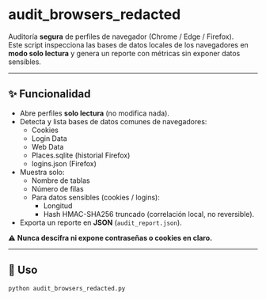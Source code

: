 # audit_browsers_redacted

Auditoría **segura** de perfiles de navegador (Chrome / Edge / Firefox).  
Este script inspecciona las bases de datos locales de los navegadores en **modo solo lectura** y genera un reporte con métricas sin exponer datos sensibles.

---

## ✨ Funcionalidad

- Abre perfiles **solo lectura** (no modifica nada).
- Detecta y lista bases de datos comunes de navegadores:
  - Cookies
  - Login Data
  - Web Data
  - Places.sqlite (historial Firefox)
  - logins.json (Firefox)
- Muestra solo:
  - Nombre de tablas
  - Número de filas
  - Para datos sensibles (cookies / logins):
    - Longitud
    - Hash HMAC-SHA256 truncado (correlación local, no reversible).
- Exporta un reporte en **JSON** (`audit_report.json`).

⚠️ **Nunca descifra ni expone contraseñas o cookies en claro.**

---

## 🚀 Uso

```bash
python audit_browsers_redacted.py
